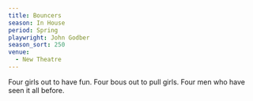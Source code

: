 ```yaml
---
title: Bouncers
season: In House
period: Spring
playwright: John Godber
season_sort: 250
venue:
  - New Theatre
---
```


Four girls out to have fun. Four bous out to pull girls. Four men who have seen it all before.